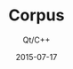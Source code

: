 ---
title: Corpus
subtitle: Qt/C++
layout: default
modal-id: 3
date: 2015-07-17
img: Qt_Logo.png
thumbnail: Qt_Logo-Thumbnail.png
alt: image-alt
project-date: Julho 2015
category: Desenvolvimento Desktop
description: Sistema de Gerenciamento de Estúdios de Pilates.
---